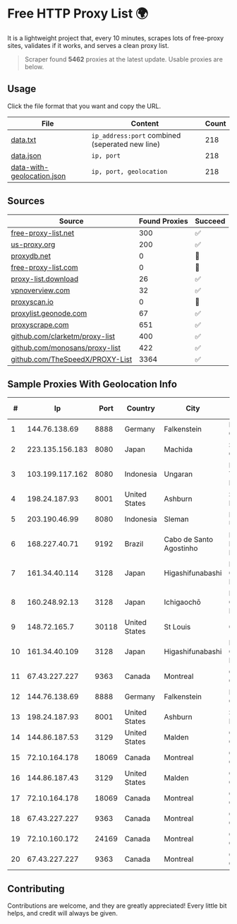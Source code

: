 
# Free HTTP Proxy List 🌍

It is a lightweight project that, every 10 minutes, scrapes lots of free-proxy sites, validates if it works, and serves a clean proxy list.


> Scraper found **5462** proxies at the latest update. Usable proxies are below.

## Usage

Click the file format that you want and copy the URL.


|File|Content|Count|
|----|-------|-----|
|[data.txt](https://raw.githubusercontent.com/themiralay/Proxy-List-World/master/data.txt)|`ip_address:port` combined (seperated new line)|218|
|[data.json](https://raw.githubusercontent.com/themiralay/Proxy-List-World/master/data.json)|`ip, port`|218|
|[data-with-geolocation.json](https://raw.githubusercontent.com/themiralay/Proxy-List-World/master/data-with-geolocation.json)|`ip, port, geolocation`|218|

## Sources

|Source|Found Proxies|Succeed|
|------|-------------|-------|
|[free-proxy-list.net](https://free-proxy-list.net)|300|✅|
|[us-proxy.org](https://www.us-proxy.org)|200|✅|
|[proxydb.net](http://proxydb.net)|0|🚫|
|[free-proxy-list.com](https://free-proxy-list.com/?page=&port=&type%5B%5D=http&type%5B%5D=https&up_time=0&search=Search)|0|🚫|
|[proxy-list.download](https://www.proxy-list.download/HTTP)|26|✅|
|[vpnoverview.com](https://vpnoverview.com/privacy/anonymous-browsing/free-proxy-servers)|32|✅|
|[proxyscan.io](https://www.proxyscan.io)|0|🚫|
|[proxylist.geonode.com](https://proxylist.geonode.com/api/proxy-list?limit=300&page=1&sort_by=lastChecked&sort_type=desc&protocols=http,https)|67|✅|
|[proxyscrape.com](https://api.proxyscrape.com/v2/?request=displayproxies&protocol=http&timeout=10000&country=all&ssl=all&anonymity=all)|651|✅|
|[github.com/clarketm/proxy-list](https://raw.githubusercontent.com/clarketm/proxy-list/master/proxy-list-raw.txt)|400|✅|
|[github.com/monosans/proxy-list](https://raw.githubusercontent.com/monosans/proxy-list/main/proxies/http.txt)|422|✅|
|[github.com/TheSpeedX/PROXY-List](https://raw.githubusercontent.com/TheSpeedX/PROXY-List/master/http.txt)|3364|✅|


## Sample Proxies With Geolocation Info

|#|Ip|Port|Country|City|Internet Service Provider|
|-|--|----|-------|----|-------------------------|
|1|144.76.138.69|8888|Germany|Falkenstein|Hetzner Online GmbH|
|2|223.135.156.183|8080|Japan|Machida|So-net Corporation|
|3|103.199.117.162|8080|Indonesia|Ungaran|PT Hepra Teknologi Indonesia|
|4|198.24.187.93|8001|United States|Ashburn|Secured Servers LLC|
|5|203.190.46.99|8080|Indonesia|Sleman|PT Jaring Lintas Utara|
|6|168.227.40.71|9192|Brazil|Cabo de Santo Agostinho|Digitec Eletronica Ltda - ME|
|7|161.34.40.114|3128|Japan|Higashifunabashi|NTT PC Communications, Inc.|
|8|160.248.92.13|3128|Japan|Ichigaochō|NTT PC Communications, Inc.|
|9|148.72.165.7|30118|United States|St Louis|GoDaddy.com|
|10|161.34.40.109|3128|Japan|Higashifunabashi|NTT PC Communications, Inc.|
|11|67.43.227.227|9363|Canada|Montreal|GloboTech Communications|
|12|144.76.138.69|8888|Germany|Falkenstein|Hetzner Online GmbH|
|13|198.24.187.93|8001|United States|Ashburn|Secured Servers LLC|
|14|144.86.187.53|3129|United States|Malden|Charles River Operation|
|15|72.10.164.178|18069|Canada|Montreal|GloboTech Communications|
|16|144.86.187.43|3129|United States|Malden|Charles River Operation|
|17|72.10.164.178|18069|Canada|Montreal|GloboTech Communications|
|18|67.43.227.227|9363|Canada|Montreal|GloboTech Communications|
|19|72.10.160.172|24169|Canada|Montreal|GloboTech Communications|
|20|67.43.227.227|9363|Canada|Montreal|GloboTech Communications|



## Contributing

Contributions are welcome, and they are greatly appreciated! Every
little bit helps, and credit will always be given.

